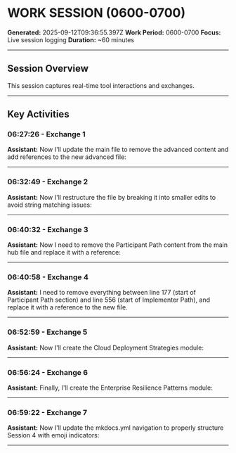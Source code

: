 # WORK SESSION (0600-0700)

**Generated:** 2025-09-12T09:36:55.397Z
**Work Period:** 0600-0700
**Focus:** Live session logging
**Duration:** ~60 minutes

---

## Session Overview

This session captures real-time tool interactions and exchanges.

---

## Key Activities

### 06:27:26 - Exchange 1

**Assistant:** Now I'll update the main file to remove the advanced content and add references to the new advanced file:

---

### 06:32:49 - Exchange 2

**Assistant:** Now I'll restructure the file by breaking it into smaller edits to avoid string matching issues:

---

### 06:40:32 - Exchange 3

**Assistant:** Now I need to remove the Participant Path content from the main hub file and replace it with a reference:

---

### 06:40:58 - Exchange 4

**Assistant:** I need to remove everything between line 177 (start of Participant Path section) and line 556 (start of Implementer Path), and replace it with a reference to the new file.

---

### 06:52:59 - Exchange 5

**Assistant:** Now I'll create the Cloud Deployment Strategies module:

---

### 06:56:24 - Exchange 6

**Assistant:** Finally, I'll create the Enterprise Resilience Patterns module:

---

### 06:59:22 - Exchange 7

**Assistant:** Now I'll update the mkdocs.yml navigation to properly structure Session 4 with emoji indicators:

---

